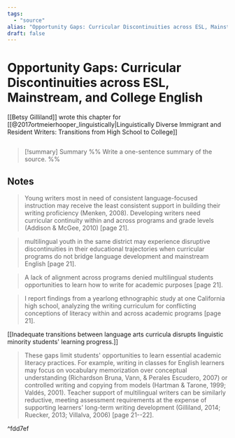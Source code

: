 ```yaml
---
tags:
  - "source"
alias: "Opportunity Gaps: Curricular Discontinuities across ESL, Mainstream, and College English"
draft: false
---
```

# Opportunity Gaps: Curricular Discontinuities across ESL, Mainstream, and College English
[[Betsy Gilliland]] wrote this chapter for [[@2017ortmeierhooper_linguistically|Linguistically Diverse Immigrant and Resident Writers: Transitions from High School to College]]

```bibtex

```

> [!summary] Summary
> %% Write a one-sentence summary of the source. %%
## Notes
> Young writers most in need of consistent language-focused instruction may receive the least consistent support in building their writing proficiency (Menken, 2008). Developing writers need curricular continuity within and across programs and grade levels (Addison & McGee, 2010)  [page 21].

> multilingual youth in the same district may experience disruptive discontinuities in their educational trajectories when curricular programs do not bridge language development and mainstream English [page 21].

> A lack of alignment across programs denied multilingual students opportunities to learn how to write for academic purposes [page 21].

> I report findings from a yearlong ethnographic study at one California high school, analyzing the writing curriculum for conflicting conceptions of literacy within and across academic programs [page 21].

[[Inadequate transitions between language arts curricula disrupts linguistic minority students' learning progress.]]

> These gaps limit students' opportunities to learn essential academic literacy practices. For example, writing in classes for English learners may focus on vocabulary memorization over conceptual understanding (Richardson Bruna, Vann, & Perales Escudero, 2007) or controlled writing and copying from models (Hartman & Tarone, 1999; Valdés, 2001). Teacher support of multilingual writers can be similarly reductive, meeting assessment requirements at the expense of supporting learners' long-term writing development (Gilliland, 2014; Ruecker, 2013; Villalva, 2006) [page 21--22].

^fdd7ef


